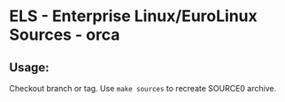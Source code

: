 # ELS - Enterprise Linux/EuroLinux Sources - orca
 
## Usage:
  Checkout branch or tag. Use `make sources` to recreate  SOURCE0 archive.
